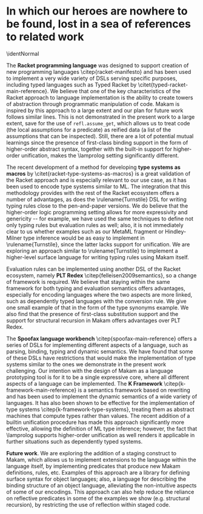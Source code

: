 # In which our heroes are nowhere to be found, lost in a sea of references to related work

\identNormal

<!--
\hero{\bf Higher-order logic programming} Most of the development we present should be easy
to transcribe to other implementations of \lamprolog like Teyjus \citep{teyjus-main-reference}
and ELPI \citep{elpi-main-reference}. Also, existing work in the same area
has considered aspects of the developments we present. Specifically:

- the binding constructions we present like multiple binding, patterns
and contextual terms work in both of these implementations. The
definition of `assumemany` is not supported in Teyjus, as it rests
outside the fragment of hereditary Harrop formulas and breaks the
logical properties of the language \citep{assumemany-issue}; however, the few uses of it that
we make can be inlined instead. Still, we have noticed a few issues
with the type checker of ELPI; especially predicates that make use of
ad-hoc polymorphism like `vmap` and `vopenmany` might not offer the
same type safety as they do in Makam or Teyjus.
- we have made sparing use of the runtime aspect of ad-hoc
polymorphism, which is not supported in ELPI; one such example is the
definition of `structural_recursion` and the `getunif` predicate.
- while standard metalogical predicates like `refl.isunif` are available
under other names in most \lamprolog implementations, others, like `refl.assume_get`
are not directly supported. Still, we believe that they should be possible to add.
- to the best of our knowledge, our use of ad-hoc polymorphism to encode GADTs
is novel in the setting of \lamprolog, as is our definition of generic predicates like
structural recursion
- logical alternatives to various issues that we discuss are available. For example,
the `typeq` predicate could be implemented as first discussed based on tabling \citep{tabling-main-reference}. Also, mode declarations as found in ELPI and Twelf \citep{twelf-main-reference} can be used instead of uses of `refl.isunif`, as done in
our use of `typedef`. These features are not supported at present in Makam and are left for future work.
- existing work that has considered the problem of ML type generalization
in the \lamprolog setting can be found in \citet{typgen-lamprolog-1} and \citet{typgen-lamprolog-2}.
- we make heavy use of polymorphic datatypes such as `list` and `bindmany`, which we believe is
essential for achieving the conciseness that the use case of rapid prototyping demands. These are not supported in higher-order logic programming systems
based on LF \citep{lf-main-reference} such as Twelf \citep{twelf-main-reference} and Beluga \citep{beluga-main-reference}, because they break the
adequacy of encodings in that case. Specializing such datatypes to their uses should be enough to
transcribe our examples that do not make use of meta-logical reflective predicates.
-->

The **Racket programming language** was designed to support creation of new programming languages
\citep{racket-manifesto} and has been used to implement a very wide variety of DSLs serving specific
purposes, including typed languages such as Typed Racket by \citet{typed-racket-main-reference}. We
believe that one of the key characteristics of the Racket approach to language implementation is the
ability to create towers of abstraction through programmatic manipulation of code.  Makam is
inspired by this approach to a large extent and our plan for future work follows similar lines.
This is not demonstrated in the present work to a large extent, save for the use of
`refl.assume_get`, which allows us to treat code (the local assumptions for a predicate) as reified
data (a list of the assumptions that can be inspected). Still, there are a lot of potential mutual
learnings since the presence of first-class binding support in the form of higher-order abstract
syntax, together with the built-in support for higher-order unification, makes the \lamprolog
setting significantly different.

The recent development of a method for developing **type systems as macros** by
\citet{racket-type-systems-as-macros} is a great validation of the Racket approach and is especially
relevant to our use case, as it has been used to encode type systems similar to ML. The integration
that this methodology provides with the rest of the Racket ecosystem offers a number of advantages,
as does the \rulename{Turnstile} DSL for writing typing rules close to the pen-and-paper
versions. We do believe that the higher-order logic programming setting allows for more expressivity
and genericity -- for example, we have used the same techniques to define not only typing rules but
evaluation rules as well; also, it is not immediately clear to us whether examples such as our
MetaML fragment or Hindley-Milner type inference would be as easy to implement in
\rulename{Turnstile}, since the latter lacks support for unification. We are exploring an approach
similar to \rulename{Turnstile} to implement a higher-level surface language for writing typing
rules using Makam itself.

Evaluation rules can be implemented using another DSL of the Racket ecosystem, namely **PLT Redex**
\citep{felleisen2009semantics}, so a change of framework is required. We believe that staying within
the same framework for both typing and evaluation semantics offers advantages, especially for
encoding languages where the two aspects are more linked, such as dependently typed languages with
the conversion rule. We give one small example of that in the form of the type synonyms example. We
also find that the presence of first-class substitution support and the support for structural
recursion in Makam offers advantages over PLT Redex.

The **Spoofax language workbench** \citep{spoofax-main-reference} offers a series of DSLs for
implementing different aspects of a language, such as parsing, binding, typing and dynamic
semantics. We have found that some of these DSLs have restrictions that would make the
implementation of type systems similar to the ones we demonstrate in the present work
challenging. Our intention with the design of Makam as a language prototyping tool is for it to be a
single expressive core, where all different aspects of a language can be implemented. The **K
Framework** \citep{k-framework-main-reference} is a semantics framework based on rewriting and has
been used to implement the dynamic semantics of a wide variety of languages.  It has also been shown
to be effective for the implementation of type systems \citep{k-framework-type-systems}, treating
them as abstract machines that compute types rather than values. The recent addition of a builtin
unification procedure has made this approach significantly more effective, allowing the definition
of ML type inference; however, the fact that \lamprolog supports higher-order unification as well
renders it applicable in further situations such as dependently typed systems.

**Future work**. We are exploring the addition of a staging construct to Makam, which allows us to
implement extensions to the language within the language itself, by implementing predicates that
produce new Makam definitions, rules, etc. Examples of this approach are a library for
defining surface syntax for object languages; also, a language for describing the binding
structure of an object language, alleviating the non-intuitive aspects of some of our
encodings. This approach can also help reduce the reliance on reflective predicates in some of the
examples we show (e.g. structural recursion), by restricting the use of reflection within staged
code.
